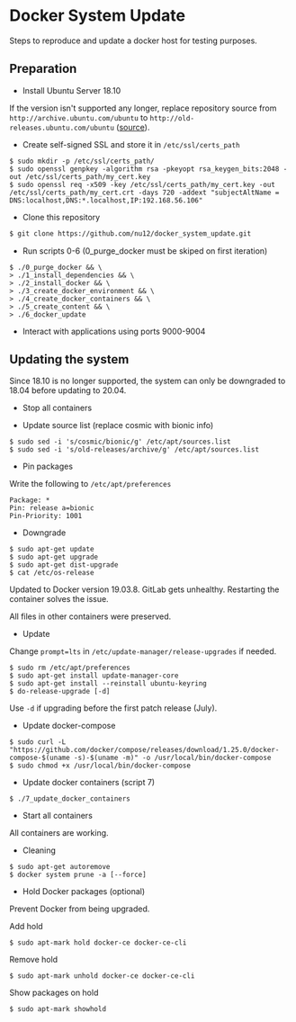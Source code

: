 # Docker System Update
Steps to reproduce and update a docker host for testing purposes.


## Preparation

 * Install Ubuntu Server 18.10

If the version isn't supported any longer, replace repository source from `http://archive.ubuntu.com/ubuntu` to `http://old-releases.ubuntu.com/ubuntu` ([source](https://superuser.com/questions/1527250/apt-update-error-with-ubuntu-18-10-cosmic-version)).

 * Create self-signed SSL and store it in `/etc/ssl/certs_path`

```shell
$ sudo mkdir -p /etc/ssl/certs_path/
$ sudo openssl genpkey -algorithm rsa -pkeyopt rsa_keygen_bits:2048 -out /etc/ssl/certs_path/my_cert.key
$ sudo openssl req -x509 -key /etc/ssl/certs_path/my_cert.key -out /etc/ssl/certs_path/my_cert.crt -days 720 -addext "subjectAltName = DNS:localhost,DNS:*.localhost,IP:192.168.56.106"
```

 * Clone this repository

```bash
$ git clone https://github.com/nu12/docker_system_update.git
```

 * Run scripts 0-6 (0_purge_docker must be skiped on first iteration)

```shell
$ ./0_purge_docker && \
> ./1_install_dependencies && \
> ./2_install_docker && \
> ./3_create_docker_environment && \
> ./4_create_docker_containers && \
> ./5_create_content && \
> ./6_docker_update
```
 * Interact with applications using ports 9000-9004

## Updating the system

Since 18.10 is no longer supported, the system can only be downgraded to 18.04 before updating to 20.04.

 * Stop all containers

 * Update source list (replace cosmic with bionic info)
```shell
$ sudo sed -i 's/cosmic/bionic/g' /etc/apt/sources.list
$ sudo sed -i 's/old-releases/archive/g' /etc/apt/sources.list
```

 * Pin packages

Write the following to `/etc/apt/preferences`
```
Package: *
Pin: release a=bionic
Pin-Priority: 1001
```

 * Downgrade
```shell
$ sudo apt-get update
$ sudo apt-get upgrade
$ sudo apt-get dist-upgrade
$ cat /etc/os-release
```

Updated to Docker version 19.03.8. GitLab gets unhealthy. Restarting the container solves the issue.

All files in other containers were preserved.

 * Update

Change `prompt=lts` in `/etc/update-manager/release-upgrades` if needed.

```shell
$ sudo rm /etc/apt/preferences
$ sudo apt-get install update-manager-core
$ sudo apt-get install --reinstall ubuntu-keyring
$ do-release-upgrade [-d]
```

Use `-d` if upgrading before the first patch release (July).

 * Update docker-compose

```shell
$ sudo curl -L "https://github.com/docker/compose/releases/download/1.25.0/docker-compose-$(uname -s)-$(uname -m)" -o /usr/local/bin/docker-compose
$ sudo chmod +x /usr/local/bin/docker-compose
```

 * Update docker containers (script 7)

```shell
$ ./7_update_docker_containers
```

 * Start all containers

All containers are working.

 * Cleaning
```shell
$ sudo apt-get autoremove
$ docker system prune -a [--force]
```

 * Hold Docker packages (optional)

Prevent Docker from being upgraded. 

Add hold

```shell
$ sudo apt-mark hold docker-ce docker-ce-cli
```

Remove hold

```shell
$ sudo apt-mark unhold docker-ce docker-ce-cli
```

Show packages on hold

```shell
$ sudo apt-mark showhold
```
